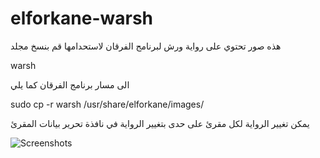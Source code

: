# elforkane-warsh


هذه صور تحتوي على رواية ورش لبرنامج الفرقان
لاستحدامها قم بنسخ مجلد

warsh

الى مسار برنامج الفرقان كما يلي

sudo cp -r warsh /usr/share/elforkane/images/

يمكن تغيير الرواية لكل مقرئ على حدى بتغيير الرواية في نافذة تحرير بيانات المقرئ

![Screenshots](https://github.com/zakariakov/elforkane-warsh/blob/master/warch/10.png)
